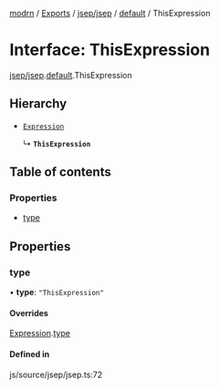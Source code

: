 [modrn](../README.md) / [Exports](../modules.md) / [jsep/jsep](../modules/jsep_jsep.md) / [default](../modules/jsep_jsep.default.md) / ThisExpression

# Interface: ThisExpression

[jsep/jsep](../modules/jsep_jsep.md).[default](../modules/jsep_jsep.default.md).ThisExpression

## Hierarchy

- [`Expression`](jsep_jsep.default.Expression.md)

  ↳ **`ThisExpression`**

## Table of contents

### Properties

- [type](jsep_jsep.default.ThisExpression.md#type)

## Properties

### type

• **type**: ``"ThisExpression"``

#### Overrides

[Expression](jsep_jsep.default.Expression.md).[type](jsep_jsep.default.Expression.md#type)

#### Defined in

js/source/jsep/jsep.ts:72
